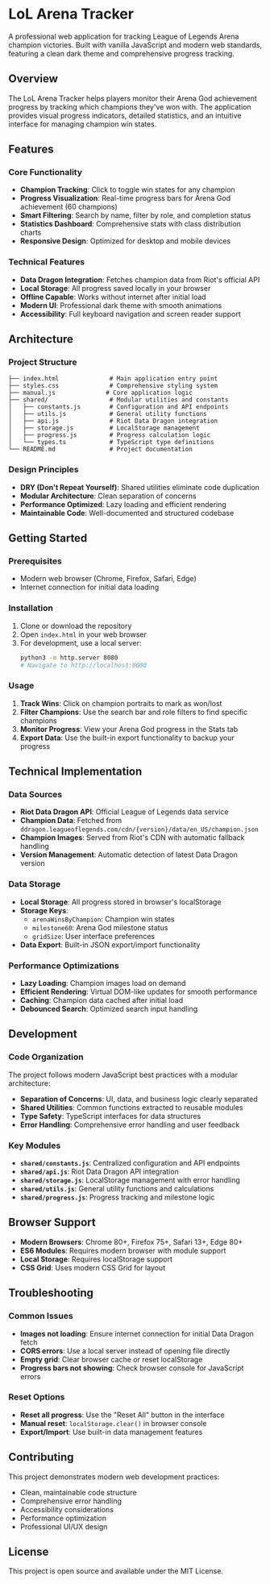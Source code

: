 # LoL Arena Tracker

A professional web application for tracking League of Legends Arena champion victories. Built with vanilla JavaScript and modern web standards, featuring a clean dark theme and comprehensive progress tracking.

## Overview

The LoL Arena Tracker helps players monitor their Arena God achievement progress by tracking which champions they've won with. The application provides visual progress indicators, detailed statistics, and an intuitive interface for managing champion win states.

## Features

### Core Functionality
- **Champion Tracking**: Click to toggle win states for any champion
- **Progress Visualization**: Real-time progress bars for Arena God achievement (60 champions)
- **Smart Filtering**: Search by name, filter by role, and completion status
- **Statistics Dashboard**: Comprehensive stats with class distribution charts
- **Responsive Design**: Optimized for desktop and mobile devices

### Technical Features
- **Data Dragon Integration**: Fetches champion data from Riot's official API
- **Local Storage**: All progress saved locally in your browser
- **Offline Capable**: Works without internet after initial load
- **Modern UI**: Professional dark theme with smooth animations
- **Accessibility**: Full keyboard navigation and screen reader support

## Architecture

### Project Structure
```
├── index.html              # Main application entry point
├── styles.css              # Comprehensive styling system
├── manual.js              # Core application logic
├── shared/                 # Modular utilities and constants
│   ├── constants.js        # Configuration and API endpoints
│   ├── utils.js            # General utility functions
│   ├── api.js              # Riot Data Dragon integration
│   ├── storage.js          # LocalStorage management
│   ├── progress.js         # Progress calculation logic
│   └── types.ts            # TypeScript type definitions
└── README.md               # Project documentation
```

### Design Principles
- **DRY (Don't Repeat Yourself)**: Shared utilities eliminate code duplication
- **Modular Architecture**: Clean separation of concerns
- **Performance Optimized**: Lazy loading and efficient rendering
- **Maintainable Code**: Well-documented and structured codebase

## Getting Started

### Prerequisites
- Modern web browser (Chrome, Firefox, Safari, Edge)
- Internet connection for initial data loading

### Installation
1. Clone or download the repository
2. Open `index.html` in your web browser
3. For development, use a local server:
   ```bash
   python3 -m http.server 8080
   # Navigate to http://localhost:8080
   ```

### Usage
1. **Track Wins**: Click on champion portraits to mark as won/lost
2. **Filter Champions**: Use the search bar and role filters to find specific champions
3. **Monitor Progress**: View your Arena God progress in the Stats tab
4. **Export Data**: Use the built-in export functionality to backup your progress

## Technical Implementation

### Data Sources
- **Riot Data Dragon API**: Official League of Legends data service
- **Champion Data**: Fetched from `ddragon.leagueoflegends.com/cdn/{version}/data/en_US/champion.json`
- **Champion Images**: Served from Riot's CDN with automatic fallback handling
- **Version Management**: Automatic detection of latest Data Dragon version

### Data Storage
- **Local Storage**: All progress stored in browser's localStorage
- **Storage Keys**: 
  - `arenaWinsByChampion`: Champion win states
  - `milestone60`: Arena God milestone status
  - `gridSize`: User interface preferences
- **Data Export**: Built-in JSON export/import functionality

### Performance Optimizations
- **Lazy Loading**: Champion images load on demand
- **Efficient Rendering**: Virtual DOM-like updates for smooth performance
- **Caching**: Champion data cached after initial load
- **Debounced Search**: Optimized search input handling

## Development

### Code Organization
The project follows modern JavaScript best practices with a modular architecture:

- **Separation of Concerns**: UI, data, and business logic clearly separated
- **Shared Utilities**: Common functions extracted to reusable modules
- **Type Safety**: TypeScript interfaces for data structures
- **Error Handling**: Comprehensive error handling and user feedback

### Key Modules
- **`shared/constants.js`**: Centralized configuration and API endpoints
- **`shared/api.js`**: Riot Data Dragon API integration
- **`shared/storage.js`**: LocalStorage management with error handling
- **`shared/utils.js`**: General utility functions and calculations
- **`shared/progress.js`**: Progress tracking and milestone logic

## Browser Support

- **Modern Browsers**: Chrome 80+, Firefox 75+, Safari 13+, Edge 80+
- **ES6 Modules**: Requires modern browser with module support
- **Local Storage**: Requires localStorage support
- **CSS Grid**: Uses modern CSS Grid for layout

## Troubleshooting

### Common Issues
- **Images not loading**: Ensure internet connection for initial Data Dragon fetch
- **CORS errors**: Use a local server instead of opening file directly
- **Empty grid**: Clear browser cache or reset localStorage
- **Progress bars not showing**: Check browser console for JavaScript errors

### Reset Options
- **Reset all progress**: Use the "Reset All" button in the interface
- **Manual reset**: `localStorage.clear()` in browser console
- **Export/Import**: Use built-in data management features

## Contributing

This project demonstrates modern web development practices:
- Clean, maintainable code structure
- Comprehensive error handling
- Accessibility considerations
- Performance optimization
- Professional UI/UX design

## License

This project is open source and available under the MIT License.

